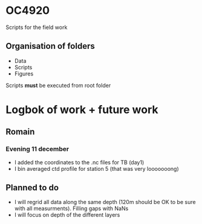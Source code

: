 # OC4920

Scripts for the field work

## Organisation of folders
* Data
* Scripts
* Figures

Scripts **must** be executed from root folder

# Logbok of work + future work
## Romain
### Evening 11 december
* I added the coordinates to the .nc files for TB (day1)
* I bin averaged ctd profile for station 5 (that was very looooooong)

## Planned to do
* I will regrid all data along the same depth (120m should be OK to be sure with all measurments). Filling
  gaps with NaNs
* I will focus on depth of the different layers